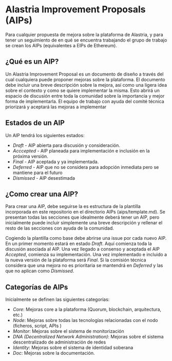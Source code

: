 # Alastria Improvement Proposals (AIPs)
Para cualquier propuesta de mejora sobre la plataforma de Alastria,
y para tener un seguimiento de en qué se encuentra trabajando el
grupo de trabajo se crean los AIPs (equivalentes a EIPs de Ethereum).

## ¿Qué es un AIP?
Un Alastria Improvement Proposal es un documento de diseño a través
del cual cualquiera puede proponer mejoras sobre la plataforma. El documento
debe incluir una breve descripción sobre la mejora, así como una ligera idea
sobre el contexto y como se quiere implementar la misma. Esto abrirá un
espacio de discusión entre toda la comunidad sobre la importancia y mejor
forma de implementarla. El equipo de trabajo con ayuda del comité técnica
priorizará y aceptará las mejoras a implementar

## Estados de un AIP
Un AIP tendrá los siguientes estados:

* *Draft* - AIP abierta para discusión y consideración.
* *Acccepted* - AIP planeada para implementación e inclusión en la próxima versión.
* *Final* - AIP aceptada y ya implementada.
* *Deferred* - AIP que no se considera para adopción inmediata pero se mantiene para el futuro
* *Dismissed* - AIP desestimada

## ¿Como crear una AIP?
Para crear una AIP, debe seguirse la es estructura de la plantilla incorporada
en este repositorio en el directorio AIPs (aips/template.md). Se presentan
todas las secciones que idealmente deberá tener un AIP, pero inicialmente puede incluir
simplemente una breve descripción y rellenar el resto de las secciones con ayuda de la
comunidad.

Cogiendo la plantilla como base debe abrirse una issue por cada nuevo AIP.
En un primer momento estará en estado *Draft*. Aquí comienza toda la discusión
asociada al AIP. Una vez llegado a consenso y aceptada el AIP *Accepted*,
comienza su implementación. Una vez implementado e incluido a la nueva versión
de la plataforma será *Final*. Si la comisión técnica considera que una
mejora no es prioritaria se mantendrá en *Deferred* y las que no aplican como
*Dismissed*.

## Categorías de AIPs
Inicialmente se definen las siguientes categorías:
* *Core*: Mejoras core a la plataforma (Quorum, blockchain, arquitectura, etc.)
* *Node*: Mejoras sobre todas las tecnologías relacionadas con el nodo (ficheros, script, APIs )
* *Monitor*: Mejoras sobre el sistema de monitorización 
* *DNA (Decentralized Network Administration)*: Mejoras sobre el sistema descentralizado de administración de redes
* *Identity*: Mejoras sobre el sistema de identidad soberana
* *Doc*:  Mejoras sobre la documentación.